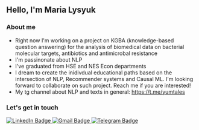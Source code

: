 ## Hello, I'm Maria Lysyuk

### About me
- Right now I'm working on a project on KGBA (knowledge-based question answering) for the analysis of biomedical data on bacterial molecular targets, antibiotics and antimicrobal resistance
- I'm passinonate about NLP
- I've graduated from HSE and NES Econ departments
- I dream to create the inidivdual educational paths based on the intersection of NLP, Recommender systems and Causal ML. I'm looking forward to collaborate on such project. Reach me if you are interested!
- My tg channel about NLP and texts in general: https://t.me/yumtales
### Let's get in touch

<div id="badges">
  <a href="https://www.linkedin.com/in/maria-lysyuk/">
    <img src="https://img.shields.io/badge/LinkedIn-blue?style=for-the-badge&logo=linkedin&logoColor=white" alt="LinkedIn Badge"/>
  </a>
  <a href="mailto:lysyuk.m.v@gmail.com">
    <img src="https://img.shields.io/badge/Gmail-red?style=for-the-badge&logo=gmail&logoColor=white" alt="Gmail Badge"/>
  </a>
    <a href="https://t.me/zlatamaria">
    <img src="https://img.shields.io/badge/Telegram-blue?style=for-the-badge&logo=telegram&logoColor=white" alt="Telegram Badge"/>
  </a>
</div>

<!--### Glad to see you here!-->
<!--<img src="https://komarev.com/ghpvc/?username=marialysyuk&style=flat-square&color=blue" alt=""/>-->

<!--### My stats

<!--![](https://raw.githubusercontent.com/marialysyuk/profile-stats/master/generated/overview.svg#gh-light-mode-only)-->
<!--![](https://raw.githubusercontent.com/marialysyuk/profile-stats/master/generated/languages.svg#gh-light-mode-only)-->


<!--[![GitHub Streak](http://github-readme-streak-stats.herokuapp.com?user=marialysyuk&theme=elegant&background=000000)](https://git.io/streak-stats)-->
<!--[![Top Langs](https://github-readme-stats.vercel.app/api/top-langs/?username=marialysyuk&layout=compact&theme=elegant)](https://github.com/anuraghazra/github-readme-stats)-->


<!-- https://www.sitepoint.com/github-profile-readme/-->
<!--[comment]: https://javascript.plainenglish.io/how-to-create-an-awesome-github-profile-readme-a474d5b45645-->

